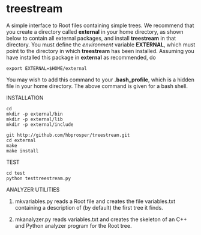 treestream
=======
A simple interface to Root files containing simple trees. We recommend
that you create a directory called __external__ in your home directory,
as shown below to contain all external packages, and install
__treestream__ in that directory.  You must 
define the *environment*  variable __EXTERNAL__, which must point to the
directory in which  __treestream__ has been installed. Assuming you
have installed this package in __external__ as recommended, do 

	export EXTERNAL=$HOME/external

You may wish to add this command to your __.bash_profile__, which is a hidden
file in your home directory. The above command is given for a bash shell.

INSTALLATION

	cd
	mkdir -p external/bin
	mkdir -p external/lib
	mkdir -p external/include

	git http://github.com/hbprosper/treestream.git
	cd external
	make
	make install

TEST

	cd test
	python testtreestream.py

ANALYZER UTILITIES

1. mkvariables.py reads a Root file and creates the file variables.txt 
containing a description of (by default) the first tree it finds.

2. mkanalyzer.py reads variables.txt and creates the skeleton of an C++ 
and Python analyzer program for the Root tree.
